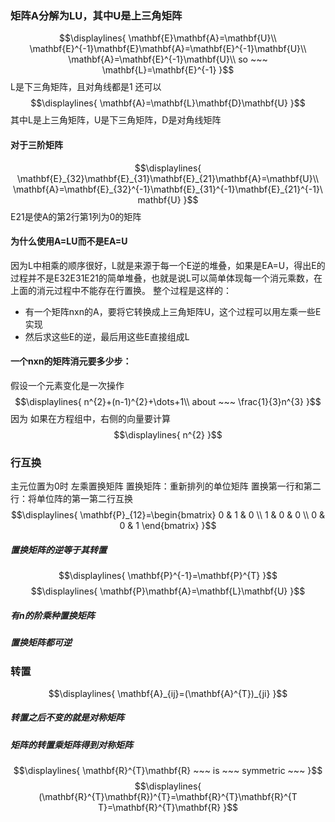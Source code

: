 ### 矩阵A分解为LU，其中U是上三角矩阵
$$\displaylines{
\mathbf{E}\mathbf{A}=\mathbf{U}\\
\mathbf{E}^{-1}\mathbf{E}\mathbf{A}=\mathbf{E}^{-1}\mathbf{U}\\
\mathbf{A}=\mathbf{E}^{-1}\mathbf{U}\\
so ~~~ \mathbf{L}=\mathbf{E}^{-1}
}$$
L是下三角矩阵，且对角线都是1
还可以
$$\displaylines{
\mathbf{A}=\mathbf{L}\mathbf{D}\mathbf{U}
}$$
其中L是上三角矩阵，U是下三角矩阵，D是对角线矩阵
#### 对于三阶矩阵
$$\displaylines{
\mathbf{E}_{32}\mathbf{E}_{31}\mathbf{E}_{21}\mathbf{A}=\mathbf{U}\\
\mathbf{A}=\mathbf{E}_{32}^{-1}\mathbf{E}_{31}^{-1}\mathbf{E}_{21}^{-1}\mathbf{U}
}$$
E21是使A的第2行第1列为0的矩阵
#### 为什么使用A=LU而不是EA=U
因为L中相乘的顺序很好，L就是来源于每一个E逆的堆叠，如果是EA=U，得出E的过程并不是E32E31E21的简单堆叠，也就是说L可以简单体现每一个消元乘数，在上面的消元过程中不能存在行置换。
整个过程是这样的：
- 有一个矩阵nxn的A，要将它转换成上三角矩阵U，这个过程可以用左乘一些E实现
- 然后求这些E的逆，最后用这些E直接组成L
#### 一个nxn的矩阵消元要多少步：
假设一个元素变化是一次操作
$$\displaylines{
n^{2}+(n-1)^{2}+\dots+1\\
about ~~~ \frac{1}{3}n^{3}
}$$
因为
如果在方程组中，右侧的向量要计算
$$\displaylines{
n^{2}
}$$
### 行互换
主元位置为0时
左乘置换矩阵
置换矩阵：重新排列的单位矩阵
置换第一行和第二行：将单位阵的第一第二行互换
$$\displaylines{
\mathbf{P}_{12}=\begin{bmatrix}
0 & 1 & 0 \\
1 & 0 & 0  \\
0 & 0 & 1
\end{bmatrix}
}$$
##### 置换矩阵的逆等于其转置
$$\displaylines{
\mathbf{P}^{-1}=\mathbf{P}^{T}
}$$
$$\displaylines{
\mathbf{P}\mathbf{A}=\mathbf{L}\mathbf{U}
}$$
##### 有n的阶乘种置换矩阵
##### 置换矩阵都可逆
### 转置
$$\displaylines{
\mathbf{A}_{ij}=(\mathbf{A}^{T})_{ji}
}$$
##### 转置之后不变的就是对称矩阵
##### 矩阵的转置乘矩阵得到对称矩阵
$$\displaylines{
\mathbf{R}^{T}\mathbf{R} ~~~ is ~~~ symmetric ~~~
}$$
$$\displaylines{
(\mathbf{R}^{T}\mathbf{R})^{T}=\mathbf{R}^{T}\mathbf{R}^{T  T}=\mathbf{R}^{T}\mathbf{R}
}$$